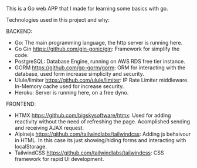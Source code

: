 This is a Go web APP that I made for learning some basics with go.

Technologies used in this project and why:

BACKEND:
  - Go: The main programming language, the http server is running here.
  - Go Gin https://github.com/gin-gonic/gin: Framework for simplify the code.
  - PostgreSQL: Database Engine, running on AWS RDS free tier instance.
  - GORM https://github.com/go-gorm/gorm: ORM for interacting with the database, used form increase simplicity and security.
  - Ulule/limiter https://github.com/ulule/limiter: IP Rate Limiter middleware. In-Memory cache used for increase security.
  - Heroku: Server is running here, on a free dyno.
  
FRONTEND:
  - HTMX https://github.com/bigskysoftware/htmx: Used for adding reactivity without the need of refreshing the page. Acomplished sending and receiving AJAX request.
  - Alpinejs https://github.com/tailwindlabs/tailwindcss: Adding js behaivour in HTML. In this case its just showing/hiding forms and interacting with localStorage.
  - TailwindCSS https://github.com/tailwindlabs/tailwindcss: CSS framework for rapid UI development.
